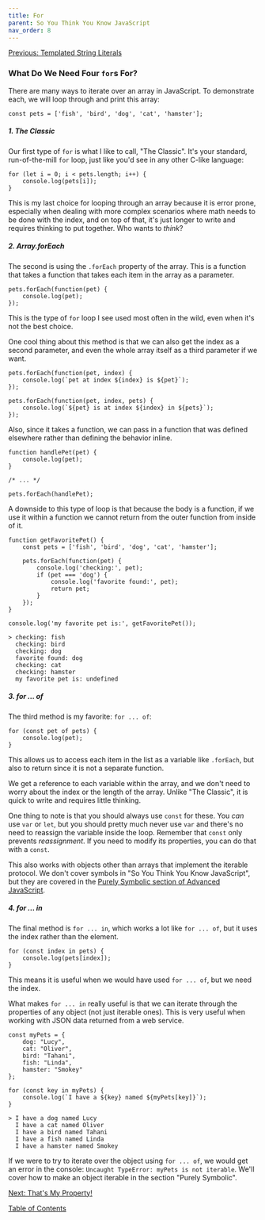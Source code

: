 ```yaml
---
title: For
parent: So You Think You Know JavaScript
nav_order: 8
---
```

[Previous: Templated String Literals](7-templated-string-literals.md)

### What Do We Need Four `for`s For?
There are many ways to iterate over an array in JavaScript.
To demonstrate each, we will loop through and print this array:
```
const pets = ['fish', 'bird', 'dog', 'cat', 'hamster'];
```

##### 1. The Classic
Our first type of `for` is what I like to call, "The Classic". It's your standard, run-of-the-mill `for` loop, just like you'd see in any other C-like language:
```
for (let i = 0; i < pets.length; i++) {
    console.log(pets[i]);
}
```

This is my last choice for looping through an array because it is error prone, especially when dealing with more complex scenarios where math needs to be done with the index, and on top of that, it's just longer to write and requires thinking to put together. Who wants to _think_?

##### 2. Array.forEach
The second is using the `.forEach` property of the array. This is a function that takes a function that takes each item in the array as a parameter. 
```
pets.forEach(function(pet) {
    console.log(pet);
});
```
This is the type of `for` loop I see used most often in the wild, even when it's not the best choice.

One cool thing about this method is that we can also get the index as a second parameter, and even the whole array itself as a third parameter if we want.

```
pets.forEach(function(pet, index) {
    console.log(`pet at index ${index} is ${pet}`);
});

pets.forEach(function(pet, index, pets) {
    console.log(`${pet} is at index ${index} in ${pets}`);
});
```

Also, since it takes a function, we can pass in a function that was defined elsewhere rather than defining the behavior inline.
```
function handlePet(pet) {
    console.log(pet);
}

/* ... */

pets.forEach(handlePet);
```

A downside to this type of loop is that because the body is a function, if we use it within a function we cannot return from the outer function from inside of it.

```
function getFavoritePet() {
    const pets = ['fish', 'bird', 'dog', 'cat', 'hamster'];

    pets.forEach(function(pet) {
        console.log('checking:', pet);
        if (pet === 'dog') {
            console.log('favorite found:', pet);
            return pet;
        }
    });
}

console.log('my favorite pet is:', getFavoritePet());
```
```
> checking: fish
  checking: bird
  checking: dog
  favorite found: dog
  checking: cat
  checking: hamster
  my favorite pet is: undefined
```

##### 3. for ... of
The third method is my favorite: `for ... of`:
```
for (const pet of pets) {
    console.log(pet);
}
```
This allows us to access each item in the list as a variable like `.forEach`, but also to return since it is not a separate function.

We get a reference to each variable within the array, and we don't need to worry about the index or the length of the array. Unlike "The Classic", it is quick to write and requires little thinking.

One thing to note is that you should always use `const` for these. You _can_ use `var` or `let`, but you should pretty much never use `var` and there's no need to reassign the variable inside the loop. Remember that `const` only prevents _reassignment_. If you need to modify its properties, you can do that with a `const`.

This also works with objects other than arrays that implement the iterable protocol. We don't cover symbols in "So You Think You Know JavaScript", but they are covered in the [Purely Symbolic section of Advanced JavaScript](../Advanced%20Javascript/1-symbols-and-protocols.md).
##### 4. for ... in
The final method is `for ... in`, which works a lot like `for ... of`, but it uses the index rather than the element.
```
for (const index in pets) {
    console.log(pets[index]);
}
```
This means it is useful when we would have used `for ... of`, but we need the index.

What makes `for ... in` really useful is that we can iterate through the properties of any object (not just iterable ones). This is very useful when working with JSON data returned from a web service.
```
const myPets = {
    dog: "Lucy",
    cat: "Oliver",
    bird: "Tahani",
    fish: "Linda",
    hamster: "Smokey"
};

for (const key in myPets) {
    console.log(`I have a ${key} named ${myPets[key]}`);
}
```
```
> I have a dog named Lucy
  I have a cat named Oliver
  I have a bird named Tahani
  I have a fish named Linda
  I have a hamster named Smokey
```

If we were to try to iterate over the object using `for ... of`, we would get an error in the console: `Uncaught TypeError: myPets is not iterable`. We'll cover how to make an object iterable in the section "Purely Symbolic".

[Next: That's My Property!](9-properties.md)

[Table of Contents](0-intro.md)
